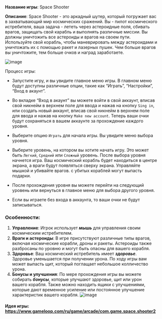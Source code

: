 __Название игры__: Space Shooter

 __Описание__: Space Shooter - это аркадный шутер, который погружает вас в захватывающий мир космических сражений. Вы - пилот космического истребителя, ваша задача - лететь через астероидные поля, сбивать врагов, защищать свой карабль и выполнять различные миссии.
 Вы должны уничтожить все астероиды и врагов на своем пути. 
 Используйте свой корабль, чтобы маневрировать между астероидами и уничтожать их с помощью ракет и лазерных пушек. Чем больше врагов вы уничтожите, тем больше очков и наград заработаете.

![image](https://github.com/DomiStjls/Space-Shooter/assets/123009141/a299f235-d940-493d-ae8f-b92f14a59a70)

Процесс игры:
- Запустите игру, и вы увидите главное меню игры. В главном меню будут доступны различные опции, такие как “Играть”, “Настройки”, “Вход в акаунт”.

- Во вкладке “Вход в акаунт” вы можете войти в свой аккаунт, вписав свой никнейм в верхнем поле для ввода и нажав на кнопку `Sing in`, или создать новый аккаунт, вписав свой никнейм в верхнем поле для ввода и нажав на кнопку `Make new account`. Теперь ваши очки будут сохраняться в вашем аккаунте за прохождение каждого уровня.
  
- Выберите опцию `Играть` для начала игры. Вы увидите меню выбора уровня.
  
- Выберите уровень, на котором вы хотите начать игру. Это может быть `Легкий`, `Средний` или `Сложный` уровень.
После выбора уровня начнется игра. Ваш космический корабль будет находиться в центре экрана, а враги будут появляться сверху экрана. Управляйте мышкой и убивайте врагов. с убитых кораблей могут выпасть подарки.

- После прохождения уровня вы можете перейти на следующий уровень или вернуться в главное меню для выбора другого уровня.

- Если вы играете без входа в аккаунта, то ваши очки не будут записываться.
### __Особенности__:

1. __Управление__: Игрок использует ***мышь*** для управления своим космическим истребителем. 
2. __Враги и астероиды__: В игре присутствуют различные типы врагов, включая космические корабли, дроны и ракеты. Астероиды также разбросаны по уровню и могут быть опасны для вашего корабля.
3. __Здоровье__: Ваш космический истребитель имеет ***здоровье***. Здоровье уменьшается при получении урона. По ходу игры вам может выпасть щит, который поглащает небольшое колличество урона.
4. __Бонусы и улучшения__: По мере прохождения игры вы можете собирать ***бонусы***, которые улучшают здоровье, щит или урон вашего корабля. Также можно находить ящики с улучшениями, которые дают временное усиление или постоянное улучшение характеристик вашего корабля.
![image](https://github.com/DomiStjls/Space-Shooter/assets/123009141/aab6f456-f562-45ba-857b-018042c10e4f)

#### __Идея игры__: https://www.gameloop.com/ru/game/arcade/com.game.space.shooter2
